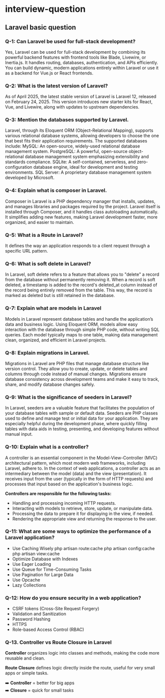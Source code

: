 # interview-question
## Laravel basic question

### Q-1: Can Laravel be used for full-stack development?
Yes, Laravel can be used for full-stack development by combining its powerful backend features with frontend tools like Blade, Livewire, or Inertia.js. It handles routing, databases, authentication, and APIs efficiently. You can build dynamic, modern applications entirely within Laravel or use it as a backend for Vue.js or React frontends.
### Q-2: What is the latest version of Laravel?
As of April 2025, the latest stable version of Laravel is Laravel 12, released on February 24, 2025. This version introduces new starter kits for React, Vue, and Livewire, along with updates to upstream dependencies. 
### Q-3: Mention the databases supported by Laravel.
Laravel, through its Eloquent ORM (Object-Relational Mapping), supports various relational database systems, allowing developers to choose the one that best fits their application requirements. The supported databases include: 
 MySQL: An open-source, widely-used relational database management system.
 PostgreSQL: A powerful, open-source object-relational database management system emphasizing extensibility and standards compliance.
 SQLite: A self-contained, serverless, and zero-configuration database engine, ideal for development and testing environments.
 SQL Server: A proprietary database management system developed by Microsoft.
### Q-4: Explain what is composer in Laravel.
Composer in Laravel is a PHP dependency manager that installs, updates, and manages libraries and packages required by the project. Laravel itself is installed through Composer, and it handles class autoloading automatically. It simplifies adding new features, making Laravel development faster, more organized, and easier to maintain.
### Q-5: What is a Route in Laravel?
It defines the way an application responds to a client request through a specific URL pattern.
### Q-6: What is soft delete in Laravel?
In Laravel, soft delete refers to a feature that allows you to "delete" a record from the database without permanently removing it. When a record is soft deleted, a timestamp is added to the record's deleted_at column instead of the record being entirely removed from the table. This way, the record is marked as deleted but is still retained in the database.
### Q-7: Explain what are models in Laravel
Models in Laravel represent database tables and handle the application’s data and business logic. Using Eloquent ORM, models allow easy interaction with the database through simple PHP code, without writing SQL queries. Each model typically maps to one table, making data management clean, organized, and efficient in Laravel projects.
### Q-8: Explain migrations in Laravel.
Migrations in Laravel are PHP files that manage database structure like version control. They allow you to create, update, or delete tables and columns through code instead of manual changes. Migrations ensure database consistency across development teams and make it easy to track, share, and modify database changes safely.
### Q-9: What is the significance of seeders in Laravel?
In Laravel, seeders are a valuable feature that facilitates the population of your database tables with sample or default data. Seeders are PHP classes used to define and manage test or initial data for your application. They are especially helpful during the development phase, where quickly filling tables with data aids in testing, presenting, and developing features without manual input.
### Q-10: Explain what is a controller?
A controller is an essential component in the Model-View-Controller (MVC) architectural pattern, which most modern web frameworks, including Laravel, adhere to. In the context of web applications, a controller acts as an intermediary between the model (data) and the view (presentation). It receives input from the user (typically in the form of HTTP requests) and processes that input based on the application's business logic.

**Controllers are responsible for the following tasks:**
- Handling and processing incoming HTTP requests.
- Interacting with models to retrieve, store, update, or manipulate data.
- Processing the data to prepare it for displaying in the view, if needed.
- Rendering the appropriate view and returning the response to the user.


### Q-11: What are some ways to optimize the performance of a Laravel application?
 - Use Caching Wisely
        php artisan route:cache
        php artisan config:cache
        php artisan view:cache
 - Optimize Database with Indexes
 - Use Eager Loading
 - Use Queue for Time-Consuming Tasks
 - Use Pagination for Large Data
 - Use Opcache
 - Lazy Collections
### Q-12: How do you ensure security in a web application?
 - CSRF tokens (Cross-Site Request Forgery)
 - Validation and Sanitization
 - Password Hashing
 - HTTPS
 - Role-based Access Control (RBAC)
### Q-13. Controller vs Route Closure in Laravel

**Controller** organizes logic into classes and methods, making the code more reusable and clean.

**Route Closure** defines logic directly inside the route, useful for very small apps or simple tasks.

➡️ **Controller** = better for big apps  
➡️ **Closure** = quick for small tasks




